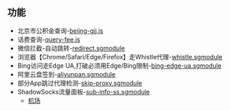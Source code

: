 ## 功能
- 北京市公积金查询-[beijng-gjj.js](beijng-gjj.js)
- 话费查询-[query-fee.js](query-fee.js)
- 微信拦截-自动跳转-[redirect.sgmodule](redirect.sgmodule)
- 浏览器【Chrome/Safari/Edge/Firefox】走Whistle代理-[whistle.sgmodule](whistle.sgmodule)
- Bing访问走Edge UA,打破必须用Edge/Bing限制-[bing-edge-ua.sgmodule](bing-edge-ua.sgmodule)
- 阿里云盘签到-[aliyunpan.sgmodule](aliyunpan.sgmodule)
- 部分App跳过代理检测-[skip-proxy.sgmodule](skip-proxy.sgmodule)
- ShadowSocks流量面板-[sub-info-ss.sgmodule](sub-info-ss.sgmodule)
   - [机场](https://portal.shadowsocks.au/aff.php?aff=27252)
